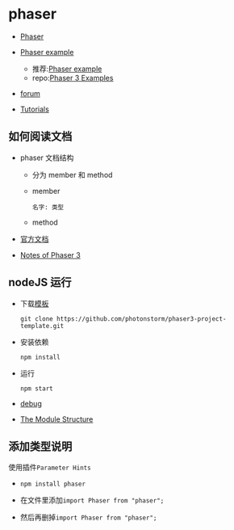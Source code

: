 # phaser

- [Phaser](https://phaser.io/learn)
- [Phaser example](http://labs.phaser.io/)

  - 推荐:[Phaser example](https://phaser.io/examples/v3)
  - repo:[Phaser 3 Examples](https://github.com/photonstorm/phaser3-examples)

- [forum](https://phaser.discourse.group/)
- [Tutorials](https://phaser.io/learn/community-tutorials)

## 如何阅读文档

- phaser 文档结构

  - 分为 member 和 method
  - member

    `名字: 类型`

  - method

- [官方文档](https://newdocs.phaser.io/docs/3.55.2)
- [Notes of Phaser 3](https://rexrainbow.github.io/phaser3-rex-notes/docs/site/)

## nodeJS 运行

- 下载[模板](https://github.com/photonstorm/phaser3-project-template)

  `git clone https://github.com/photonstorm/phaser3-project-template.git`

- 安装依赖

  `npm install`

- 运行

  `npm start`

- [debug](https://www.youtube.com/watch?v=2oFKNL7vYV8)

- [The Module Structure](https://phaser.io/phaser3/contributing/part4)

## 添加类型说明

使用插件`Parameter Hints`

- `npm install phaser`

- 在文件里添加`import Phaser from "phaser";`

- 然后再删掉`import Phaser from "phaser";`
